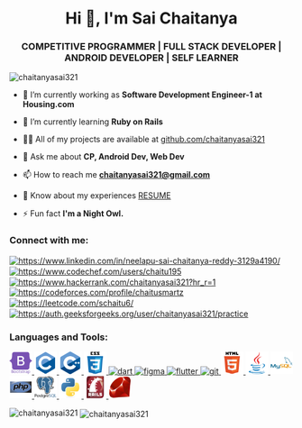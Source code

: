 <h1 align="center">Hi 👋, I'm Sai Chaitanya</h1>
<h3 align="center">COMPETITIVE PROGRAMMER | FULL STACK DEVELOPER | ANDROID DEVELOPER | SELF LEARNER</h3>

<p align="left"> <img src="https://komarev.com/ghpvc/?username=chaitanyasai321&label=Profile%20views&color=0e75b6&style=flat" alt="chaitanyasai321" /> </p>

- 🔭 I’m currently working as **Software Development Engineer-1 at Housing.com**

- 🌱 I’m currently learning **Ruby on Rails**

- 👨‍💻 All of my projects are available at [github.com/chaitanyasai321](github.com/chaitanyasai321)

- 💬 Ask me about **CP, Android Dev, Web Dev**

- 📫 How to reach me **chaitanyasai321@gmail.com**

- 📄 Know about my experiences [RESUME](https://drive.google.com/file/d/1atgmK5K1M25WzOhySKirt6WTNc2jWEuJ/view?usp=sharing)

- ⚡ Fun fact **I'm a Night Owl.**

<h3 align="left">Connect with me:</h3>
<p align="left">
<a href="https://linkedin.com/in/https://www.linkedin.com/in/neelapu-sai-chaitanya-reddy-3129a4190/" target="blank"><img align="center" src="https://raw.githubusercontent.com/rahuldkjain/github-profile-readme-generator/master/src/images/icons/Social/linked-in-alt.svg" alt="https://www.linkedin.com/in/neelapu-sai-chaitanya-reddy-3129a4190/" height="30" width="40" /></a>
<a href="https://www.codechef.com/users/https://www.codechef.com/users/chaitu195" target="blank"><img align="center" src="https://cdn.jsdelivr.net/npm/simple-icons@3.1.0/icons/codechef.svg" alt="https://www.codechef.com/users/chaitu195" height="30" width="40" /></a>
<a href="https://www.hackerrank.com/https://www.hackerrank.com/chaitanyasai321?hr_r=1" target="blank"><img align="center" src="https://raw.githubusercontent.com/rahuldkjain/github-profile-readme-generator/master/src/images/icons/Social/hackerrank.svg" alt="https://www.hackerrank.com/chaitanyasai321?hr_r=1" height="30" width="40" /></a>
<a href="https://codeforces.com/profile/https://codeforces.com/profile/chaitusmartz" target="blank"><img align="center" src="https://raw.githubusercontent.com/rahuldkjain/github-profile-readme-generator/master/src/images/icons/Social/codeforces.svg" alt="https://codeforces.com/profile/chaitusmartz" height="30" width="40" /></a>
<a href="https://www.leetcode.com/https://leetcode.com/schaitu6/" target="blank"><img align="center" src="https://raw.githubusercontent.com/rahuldkjain/github-profile-readme-generator/master/src/images/icons/Social/leet-code.svg" alt="https://leetcode.com/schaitu6/" height="30" width="40" /></a>
<a href="https://auth.geeksforgeeks.org/user/https://auth.geeksforgeeks.org/user/chaitanyasai321/practice" target="blank"><img align="center" src="https://raw.githubusercontent.com/rahuldkjain/github-profile-readme-generator/master/src/images/icons/Social/geeks-for-geeks.svg" alt="https://auth.geeksforgeeks.org/user/chaitanyasai321/practice" height="30" width="40" /></a>
</p>

<h3 align="left">Languages and Tools:</h3>
<p align="left"> <a href="https://getbootstrap.com" target="_blank" rel="noreferrer"> <img src="https://raw.githubusercontent.com/devicons/devicon/master/icons/bootstrap/bootstrap-plain-wordmark.svg" alt="bootstrap" width="40" height="40"/> </a> <a href="https://www.cprogramming.com/" target="_blank" rel="noreferrer"> <img src="https://raw.githubusercontent.com/devicons/devicon/master/icons/c/c-original.svg" alt="c" width="40" height="40"/> </a> <a href="https://www.w3schools.com/cpp/" target="_blank" rel="noreferrer"> <img src="https://raw.githubusercontent.com/devicons/devicon/master/icons/cplusplus/cplusplus-original.svg" alt="cplusplus" width="40" height="40"/> </a> <a href="https://www.w3schools.com/css/" target="_blank" rel="noreferrer"> <img src="https://raw.githubusercontent.com/devicons/devicon/master/icons/css3/css3-original-wordmark.svg" alt="css3" width="40" height="40"/> </a> <a href="https://dart.dev" target="_blank" rel="noreferrer"> <img src="https://www.vectorlogo.zone/logos/dartlang/dartlang-icon.svg" alt="dart" width="40" height="40"/> </a> <a href="https://www.figma.com/" target="_blank" rel="noreferrer"> <img src="https://www.vectorlogo.zone/logos/figma/figma-icon.svg" alt="figma" width="40" height="40"/> </a> <a href="https://flutter.dev" target="_blank" rel="noreferrer"> <img src="https://www.vectorlogo.zone/logos/flutterio/flutterio-icon.svg" alt="flutter" width="40" height="40"/> </a> <a href="https://git-scm.com/" target="_blank" rel="noreferrer"> <img src="https://www.vectorlogo.zone/logos/git-scm/git-scm-icon.svg" alt="git" width="40" height="40"/> </a> <a href="https://www.w3.org/html/" target="_blank" rel="noreferrer"> <img src="https://raw.githubusercontent.com/devicons/devicon/master/icons/html5/html5-original-wordmark.svg" alt="html5" width="40" height="40"/> </a> <a href="https://www.java.com" target="_blank" rel="noreferrer"> <img src="https://raw.githubusercontent.com/devicons/devicon/master/icons/java/java-original.svg" alt="java" width="40" height="40"/> </a> <a href="https://www.mysql.com/" target="_blank" rel="noreferrer"> <img src="https://raw.githubusercontent.com/devicons/devicon/master/icons/mysql/mysql-original-wordmark.svg" alt="mysql" width="40" height="40"/> </a> <a href="https://www.php.net" target="_blank" rel="noreferrer"> <img src="https://raw.githubusercontent.com/devicons/devicon/master/icons/php/php-original.svg" alt="php" width="40" height="40"/> </a> <a href="https://www.postgresql.org" target="_blank" rel="noreferrer"> <img src="https://raw.githubusercontent.com/devicons/devicon/master/icons/postgresql/postgresql-original-wordmark.svg" alt="postgresql" width="40" height="40"/> </a> <a href="https://www.python.org" target="_blank" rel="noreferrer"> <img src="https://raw.githubusercontent.com/devicons/devicon/master/icons/python/python-original.svg" alt="python" width="40" height="40"/> </a> <a href="https://rubyonrails.org" target="_blank" rel="noreferrer"> <img src="https://raw.githubusercontent.com/devicons/devicon/master/icons/rails/rails-original-wordmark.svg" alt="rails" width="40" height="40"/> </a> <a href="https://www.ruby-lang.org/en/" target="_blank" rel="noreferrer"> <img src="https://raw.githubusercontent.com/devicons/devicon/master/icons/ruby/ruby-original.svg" alt="ruby" width="40" height="40"/> </a> </p>

<p><img align="left" src="https://github-readme-stats.vercel.app/api/top-langs?username=chaitanyasai321&show_icons=true&locale=en&layout=compact" alt="chaitanyasai321" /></p>

<p>&nbsp;<img align="center" src="https://github-readme-stats.vercel.app/api?username=chaitanyasai321&show_icons=true&locale=en" alt="chaitanyasai321" /></p>
